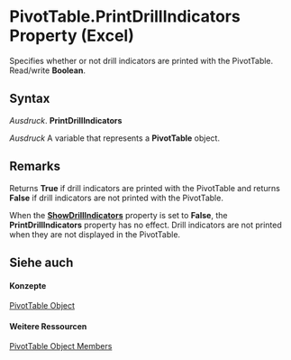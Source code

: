 
# PivotTable.PrintDrillIndicators Property (Excel)

Specifies whether or not drill indicators are printed with the PivotTable. Read/write  **Boolean**.


## Syntax

 _Ausdruck_. **PrintDrillIndicators**

 _Ausdruck_ A variable that represents a **PivotTable** object.


## Remarks

Returns  **True** if drill indicators are printed with the PivotTable and returns **False** if drill indicators are not printed with the PivotTable.

When the  **[ShowDrillIndicators](7495276f-122a-3f9a-c02f-6548302ec7d5.md)** property is set to **False**, the **PrintDrillIndicators** property has no effect. Drill indicators are not printed when they are not displayed in the PivotTable.


## Siehe auch


#### Konzepte


[PivotTable Object](a9c1d4a0-78a9-f9a6-6daf-91cb63e45842.md)
#### Weitere Ressourcen


[PivotTable Object Members](http://msdn.microsoft.com/library/8e8d1692-cf32-63c6-a1f6-54ddcc2a4964%28Office.15%29.aspx)